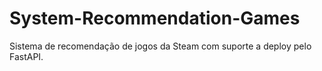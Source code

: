 # System-Recommendation-Games
Sistema de recomendação de jogos da Steam com suporte a deploy pelo FastAPI.
